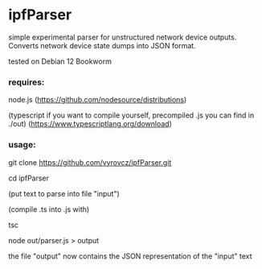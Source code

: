 # ipfParser

simple experimental parser for unstructured network device outputs.
Converts network device state dumps into JSON format.

tested on Debian 12 Bookworm

### requires:

node.js (https://github.com/nodesource/distributions)

(typescript if you want to compile yourself, precompiled .js you can find in ./out)  (https://www.typescriptlang.org/download)

### usage:

git clone https://github.com/vyrovcz/ipfParser.git

cd ipfParser

(put text to parse into file "input")

(compile .ts into .js with)

tsc

node out/parser.js > output

the file "output" now contains the JSON representation of the "input" text

